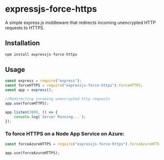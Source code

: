 # expressjs-force-https
A simple express.js middleware that redirects incoming unencrypted HTTP requests to HTTPS.

## Installation

``` javascript
npm install expressjs-force-https
```

## Usage

``` javascript
const express = require("express");
const forceHTTPS = require("expressjs-force-https").forceHTTPS;
const app = express();

//Redirecting incoming unencrypted http requests
app.use(forceHTTPS);

app.listen(3000, () => {
    console.log(`Server Running...`);
});
```

### To force HTTPS on a Node App Service on Azure:
``` javascript
const forceAzureHTTPS = require("expressjs-force-https").forceAzureHTTPS;

app.use(forceAzureHTTPS);
```
